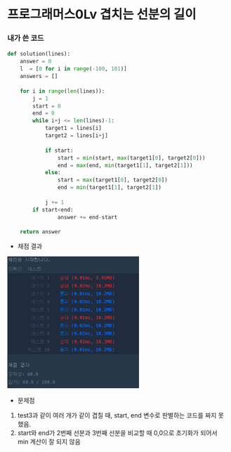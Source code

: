 # 프로그래머스0Lv 겹치는 선분의 길이

### 내가 쓴 코드
```python
def solution(lines):
    answer = 0
    l  = [0 for i in range(-100, 101)]
    answers = []
    
    for i in range(len(lines)):
        j = 1
        start = 0
        end = 0
        while i+j <= len(lines)-1:
            target1 = lines[i]
            target2 = lines[i+j]
            
            if start:
                start = min(start, max(target1[0], target2[0]))
                end = max(end, min(target1[1], target2[1]))
            else:
                start = max(target1[0], target2[0])
                end = min(target1[1], target2[1])
            
            j += 1
        if start<end:
                answer += end-start
        
    return answer
```
- 채점 결과

<img src = "image.png" width = "300" height="300">

- 문제점
1. test3과 같이 여러 개가 같이 겹칠 때, start, end 변수로 판별하는 코드를 짜지 못했음.
2. start와 end가 2번째 선분과 3번째 선분을 비교할 때 0,0으로 초기화가 되어서  min 계산이 잘 되지 않음